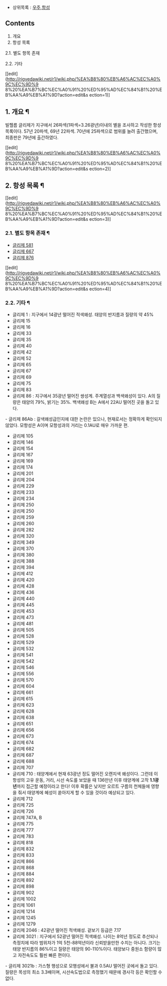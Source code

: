   * 상위목록 : [우주](%EC%9A%B0%EC%A3%BC.md),[항성](%ED%95%AD%EC%84%B1.md)  

## Contents

    

1. 개요 
2. 항성 목록 
    

2.1. 별도 항목 존재

2.2. 기타

[[edit](http://rigvedawiki.net/r1/wiki.php/%EA%B8%80%EB%A6%AC%EC%A0%9C%EC%9D%9
8%20%EA%B7%BC%EC%A0%91%20%ED%95%AD%EC%84%B1%20%EB%AA%A9%EB%A1%9D?action=edit&s
ection=1)]

## 1. 개요 ¶

빌헬름 글리제가 지구에서 26파섹(1파섹=3.26광년)이내의 별을 조사하고 작성한 항성 목록이다. 57년 20파섹, 69년 22파섹.
70년에 25파섹으로 범위를 늘려 출간했으며, 최종판은 79년에 출간하였다.

  

[[edit](http://rigvedawiki.net/r1/wiki.php/%EA%B8%80%EB%A6%AC%EC%A0%9C%EC%9D%9
8%20%EA%B7%BC%EC%A0%91%20%ED%95%AD%EC%84%B1%20%EB%AA%A9%EB%A1%9D?action=edit&s
ection=2)]

## 2. 항성 목록 ¶

[[edit](http://rigvedawiki.net/r1/wiki.php/%EA%B8%80%EB%A6%AC%EC%A0%9C%EC%9D%9
8%20%EA%B7%BC%EC%A0%91%20%ED%95%AD%EC%84%B1%20%EB%AA%A9%EB%A1%9D?action=edit&s
ection=3)]

### 2.1. 별도 항목 존재 ¶

  * [글리제 581](%EA%B8%80%EB%A6%AC%EC%A0%9C%20581.md)
  * [글리제 667](%EA%B8%80%EB%A6%AC%EC%A0%9C%20667.md)
  * [글리제 876](%EA%B8%80%EB%A6%AC%EC%A0%9C%20876.md)  

[[edit](http://rigvedawiki.net/r1/wiki.php/%EA%B8%80%EB%A6%AC%EC%A0%9C%EC%9D%9
8%20%EA%B7%BC%EC%A0%91%20%ED%95%AD%EC%84%B1%20%EB%AA%A9%EB%A1%9D?action=edit&s
ection=4)]

### 2.2. 기타 ¶

  * 글리제 1 : 지구에서 14광년 떨어진 적색왜성. 태양의 반지름과 질량의 약 45%
  * 글리제 15
  * 글리제 16
  * 글리제 33
  * 글리제 35
  * 글리제 40
  * 글리제 42
  * 글리제 52
  * 글리제 65
  * 글리제 67
  * 글리제 69
  * 글리제 75
  * 글리제 83
  * 글리제 86 : 지구에서 35광년 떨어진 쌍성계. 주계열성과 백색왜성이 있다. A의 질량은 태양의 79%, 밝기는 35%. 백색왜성 B는 A에서 22AU 떨어진 곳을 돌고 있다.  

\- 글리제 86Ab : 갈색왜성급인지에 대한 논란은 있으나, 현재로서는 정확하게 확인되지 않았다. 모항성은 A이며 모항성과의 거리는
0.1AU로 매우 가까운 편.

  * 글리제 105
  * 글리제 146
  * 글리제 154
  * 글리제 167
  * 글리제 169
  * 글리제 174
  * 글리제 201
  * 글리제 204
  * 글리제 229
  * 글리제 233
  * 글리제 234
  * 글리제 250
  * 글리제 250
  * 글리제 259
  * 글리제 260
  * 글리제 282
  * 글리제 320
  * 글리제 349
  * 글리제 370
  * 글리제 380
  * 글리제 388
  * 글리제 394
  * 글리제 412
  * 글리제 420
  * 글리제 428
  * 글리제 436
  * 글리제 440
  * 글리제 445
  * 글리제 453
  * 글리제 473
  * 글리제 481
  * 글리제 505
  * 글리제 528
  * 글리제 529
  * 글리제 532
  * 글리제 541 
  * 글리제 542
  * 글리제 546
  * 글리제 556
  * 글리제 570
  * 글리제 604
  * 글리제 661
  * 글리제 615
  * 글리제 623
  * 글리제 628 
  * 글리제 638
  * 글리제 651
  * 글리제 656
  * 글리제 673
  * 글리제 674
  * 글리제 682
  * 글리제 687
  * 글리제 688
  * 글리제 707
  * 글리제 710 : 태양계에서 현재 63광년 정도 떨어진 오랜지색 왜성이다. 그런데 이 항성의 고유 운동, 거리, 시선 속도를 보았을 때 136만년 이후 태양계에 고작 **1.1광년**까지 접근할 예정이라고 한다! 이후 확률은 낮지만 오르트 구름의 천체들에 영향을 줘서 태양계에 혜성이 쏟아지게 할 수 있을 것이라 예상되고 있다.
  * 글리제 712
  * 글리제 725
  * 글리제 726
  * 글리제 747A, B
  * 글리제 775
  * 글리제 777
  * 글리제 783
  * 글리제 818
  * 글리제 832
  * 글리제 833
  * 글리제 866
  * 글리제 868
  * 글리제 884
  * 글리제 892
  * 글리제 898
  * 글리제 902
  * 글리제 1002
  * 글리제 1061
  * 글리제 1214
  * 글리제 1245
  * 글리제 1279
  * 글리제 2046 : 42광년 떨어진 적색왜성. 겉보기 등급은 7.17
  * 글리제 3021 : 지구에서 52광년 떨어진 적색왜성. 나이는 8억년 정도로 추산되나 측정치에 따라 범위차가 1억 5천-88억년이라 신뢰받을만한 수치는 아니다. 크기는 태양 반지름의 86%이고 질량은 태양의 90-110%이다. 태양보다 중원소 함량이 많고 자전속도도 훨씬 빠른 편이다.  

\- 글리제 3021b : 가스형 행성으로 모행성에서 불과 0.5AU 떨어진 곳에서 돌고 있다. 질량은 목성의 최소 3.3배이며,
시선속도법으로 측정했기 때문에 경사각 등은 확인할 수 없다.  
  
  

